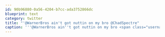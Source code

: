 ```yaml
---
id: 90b96880-0a56-4204-b7cc-ada3752866dc
blueprint: text
category: twitter
title: "'@WarnerBros ain't got nuttin on my bro @ChadSpectre"
caption: '''@WarnerBros ain''t got nuttin on my bro <span class="username username_linked">@<a href="https://twitter.com/ChadSpectre" title="Chad Spectre">ChadSpectre</a></span>'
---
```

